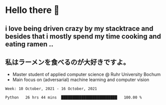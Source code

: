# Hello there 👋

## i love being driven crazy by my stacktrace and besides that i mostly spend my time cooking and eating ramen ..
## 私はラーメンを食べるのが大好きですよ。

* Master student of applied computer science @ Ruhr University Bochum
* Main focus on (adversarial) machine learning and computer vision

<!--START_SECTION:waka-->
```text
Week: 10 October, 2021 - 16 October, 2021

Python   26 hrs 44 mins  █████████████████████████   100.00 % 
```
<!--END_SECTION:waka-->
